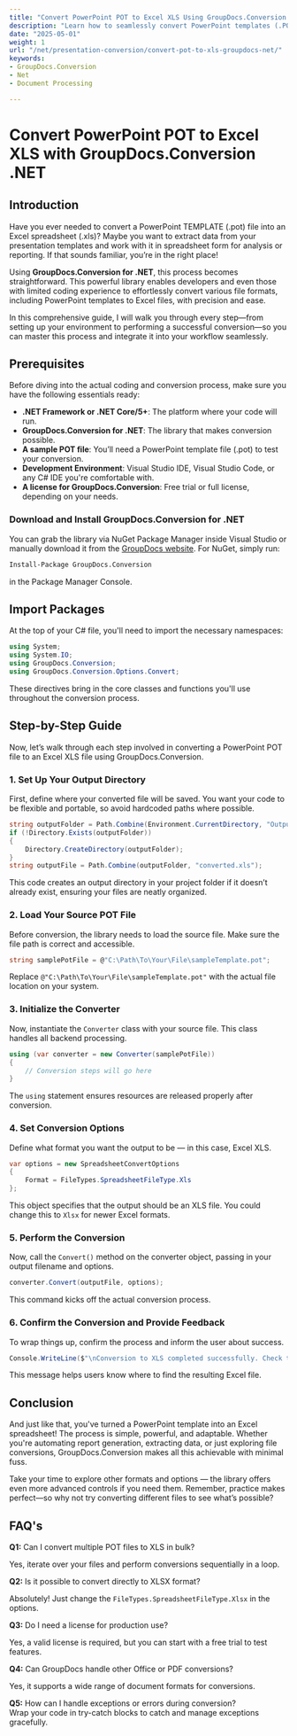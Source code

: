 ```yaml
---
title: "Convert PowerPoint POT to Excel XLS Using GroupDocs.Conversion .NET"
description: "Learn how to seamlessly convert PowerPoint templates (.POT) into Excel spreadsheets (.XLS) using the powerful GroupDocs.Conversion API in .NET."
date: "2025-05-01"
weight: 1
url: "/net/presentation-conversion/convert-pot-to-xls-groupdocs-net/"
keywords:
- GroupDocs.Conversion
- Net
- Document Processing

---
```



# Convert PowerPoint POT to Excel XLS with GroupDocs.Conversion .NET

## Introduction

Have you ever needed to convert a PowerPoint TEMPLATE (.pot) file into an Excel spreadsheet (.xls)? Maybe you want to extract data from your presentation templates and work with it in spreadsheet form for analysis or reporting. If that sounds familiar, you’re in the right place! 

Using **GroupDocs.Conversion for .NET**, this process becomes straightforward. This powerful library enables developers and even those with limited coding experience to effortlessly convert various file formats, including PowerPoint templates to Excel files, with precision and ease.

In this comprehensive guide, I will walk you through every step—from setting up your environment to performing a successful conversion—so you can master this process and integrate it into your workflow seamlessly.

## Prerequisites

Before diving into the actual coding and conversion process, make sure you have the following essentials ready:

- **.NET Framework or .NET Core/5+**: The platform where your code will run.
- **GroupDocs.Conversion for .NET**: The library that makes conversion possible.
- **A sample POT file**: You’ll need a PowerPoint template file (.pot) to test your conversion.
- **Development Environment**: Visual Studio IDE, Visual Studio Code, or any C# IDE you're comfortable with.
- **A license for GroupDocs.Conversion**: Free trial or full license, depending on your needs.

### Download and Install GroupDocs.Conversion for .NET

You can grab the library via NuGet Package Manager inside Visual Studio or manually download it from the [GroupDocs website](https://releases.groupdocs.com/conversion/net/). For NuGet, simply run:

```bash
Install-Package GroupDocs.Conversion
```

in the Package Manager Console.

## Import Packages

At the top of your C# file, you'll need to import the necessary namespaces:

```csharp
using System;
using System.IO;
using GroupDocs.Conversion;
using GroupDocs.Conversion.Options.Convert;
```

These directives bring in the core classes and functions you'll use throughout the conversion process.

## Step-by-Step Guide

Now, let’s walk through each step involved in converting a PowerPoint POT file to an Excel XLS file using GroupDocs.Conversion.

### 1. Set Up Your Output Directory

First, define where your converted file will be saved. You want your code to be flexible and portable, so avoid hardcoded paths where possible.

```csharp
string outputFolder = Path.Combine(Environment.CurrentDirectory, "Output");
if (!Directory.Exists(outputFolder))
{
    Directory.CreateDirectory(outputFolder);
}
string outputFile = Path.Combine(outputFolder, "converted.xls");
```

This code creates an output directory in your project folder if it doesn’t already exist, ensuring your files are neatly organized.

### 2. Load Your Source POT File

Before conversion, the library needs to load the source file. Make sure the file path is correct and accessible.

```csharp
string samplePotFile = @"C:\Path\To\Your\File\sampleTemplate.pot";
```

Replace `@"C:\Path\To\Your\File\sampleTemplate.pot"` with the actual file location on your system.

### 3. Initialize the Converter

Now, instantiate the `Converter` class with your source file. This class handles all backend processing.

```csharp
using (var converter = new Converter(samplePotFile))
{
    // Conversion steps will go here
}
```

The `using` statement ensures resources are released properly after conversion.

### 4. Set Conversion Options

Define what format you want the output to be — in this case, Excel XLS.

```csharp
var options = new SpreadsheetConvertOptions
{
    Format = FileTypes.SpreadsheetFileType.Xls
};
```

This object specifies that the output should be an XLS file. You could change this to `Xlsx` for newer Excel formats.

### 5. Perform the Conversion

Now, call the `Convert()` method on the converter object, passing in your output filename and options.

```csharp
converter.Convert(outputFile, options);
```

This command kicks off the actual conversion process.

### 6. Confirm the Conversion and Provide Feedback

To wrap things up, confirm the process and inform the user about success.

```csharp
Console.WriteLine($"\nConversion to XLS completed successfully. Check the output in {outputFolder}");
```

This message helps users know where to find the resulting Excel file.

## Conclusion

And just like that, you've turned a PowerPoint template into an Excel spreadsheet! The process is simple, powerful, and adaptable. Whether you're automating report generation, extracting data, or just exploring file conversions, GroupDocs.Conversion makes all this achievable with minimal fuss.

Take your time to explore other formats and options — the library offers even more advanced controls if you need them. Remember, practice makes perfect—so why not try converting different files to see what’s possible?

## FAQ's

**Q1:** Can I convert multiple POT files to XLS in bulk?  

Yes, iterate over your files and perform conversions sequentially in a loop.

**Q2:** Is it possible to convert directly to XLSX format?  

Absolutely! Just change the `FileTypes.SpreadsheetFileType.Xlsx` in the options.

**Q3:** Do I need a license for production use?  

Yes, a valid license is required, but you can start with a free trial to test features.

**Q4:** Can GroupDocs handle other Office or PDF conversions?  

Yes, it supports a wide range of document formats for conversions.

**Q5:** How can I handle exceptions or errors during conversion?  
Wrap your code in try-catch blocks to catch and manage exceptions gracefully.
